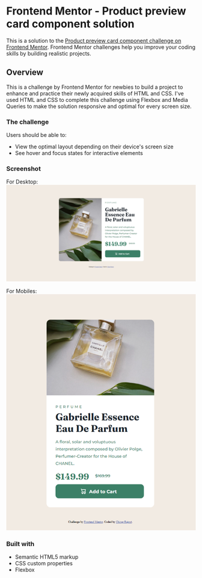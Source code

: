 # Frontend Mentor - Product preview card component solution

This is a solution to the [Product preview card component challenge on Frontend Mentor](https://www.frontendmentor.io/challenges/product-preview-card-component-GO7UmttRfa). Frontend Mentor challenges help you improve your coding skills by building realistic projects. 


## Overview

This is a challenge by Frontend Mentor for newbies to build a project to enhance and practice their newly acquired skills 
of HTML and CSS.
I've used HTML and CSS to complete this challenge using Flexbox and Media Queries to make the solution responsive and optimal
for every screen size.

### The challenge

Users should be able to:

- View the optimal layout depending on their device's screen size
- See hover and focus states for interactive elements

### Screenshot

For Desktop:
![alt text](image.png)

For Mobiles:
![alt text](image-1.png)

### Built with

- Semantic HTML5 markup
- CSS custom properties
- Flexbox


